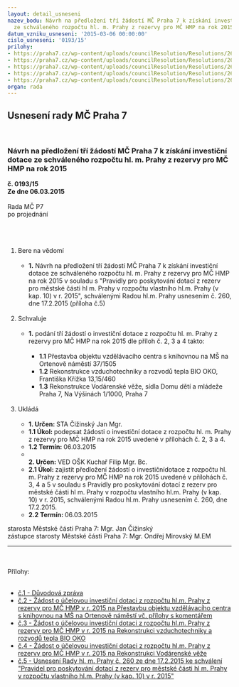 ```yaml
---
layout: detail_usneseni
nazev_bodu: Návrh na předložení tří žádostí MČ Praha 7 k získání investiční dotace
  ze schváleného rozpočtu hl. m. Prahy z rezervy pro MČ HMP na rok 2015
datum_vzniku_usneseni: '2015-03-06 00:00:00'
cislo_usneseni: '0193/15'
prilohy:
- https://praha7.cz/wp-content/uploads/councilResolution/Resolutions/26655/12-15-p%c5%99%c3%adloha_%c4%8d.1_dz.doc
- https://praha7.cz/wp-content/uploads/councilResolution/Resolutions/26655/P%c5%99%c3%adloha_%c4%8d.2_O%c5%a0K_M%c5%a0.xls
- https://praha7.cz/wp-content/uploads/councilResolution/Resolutions/26655/P%c5%99%c3%adloha_%c4%8d.3_OMA_Bio_OKO.xls
- https://praha7.cz/wp-content/uploads/councilResolution/Resolutions/26655/%c5%bd%c3%a1dost_Vod%c3%a1rensk%c3%a1_v%c4%9b%c5%be.xls
- https://praha7.cz/wp-content/uploads/councilResolution/Resolutions/26655/12-15-p%c5%99%c3%adloha_%c4%8d.5_usneseni_rhmp_%c4%8d.260.pdf
organ: rada
---
```

<div id="ucUsn_pList" class="usn">
	<span><h2>Usnesení rady MČ Praha 7 </h2>
<br></span><div class="standBody">
<span><h3>Návrh na předložení tří žádostí MČ Praha 7 k získání investiční dotace ze schváleného rozpočtu hl. m. Prahy z rezervy pro MČ HMP na rok 2015</h3></span><div class="center">
		<strong>č. 0193/15</strong><br>
	</div>
<div class="center">
		<strong>Ze dne 06.03.2015</strong><br><br>
	</div>Rada MČ P7<br>po projednání<br><br><br><ol>
<br><li>Bere na vědomí<br><ul>
<br><li>
<strong>1.</strong> Návrh na předložení tří žádostí MČ Praha 7 k získání investiční dotace ze schváleného rozpočtu hl. m. Prahy z rezervy pro MČ HMP na rok 2015 v souladu s "Pravidly pro poskytování dotací z rezerv pro městské části hl m. Prahy v rozpočtu vlastního hl.m. Prahy (v kap. 10) v r. 2015", schválenými Radou hl.m. Prahy usnesením č. 260, dne 17.2.2015 (příloha č.5) </li>
</ul>
<br>
</li>
<li>Schvaluje<br><ul>
<br><li>
<strong>1.</strong> podání tří žádostí o investiční dotace z rozpočtu hl. m. Prahy z rezervy pro MČ HMP na rok 2015 dle příloh č. 2, 3 a 4 takto: <br><ul>
<br><li>
<strong>1.1</strong> Přestavba objektu vzdělávacího centra s knihovnou na MŠ na Ortenově náměstí 37/1505<br>
</li>
<li>
<strong>1.2</strong> Rekonstrukce vzduchotechniky a rozvodů tepla BIO OKO, Františka Křížka 13,15/460<br>
</li>
<li>
<strong>1.3</strong> Rekonstrukce Vodárenské věže, sídla Domu dětí a mládeže Praha 7, Na Výšinách 1/1000, Praha 7</li>
</ul>
</li>
</ul>
<br>
</li>
<li>Ukládá<br><ul>
<br><li>
<strong>1. Určen: </strong>STA Čižinský Jan Mgr.<br>
</li>
<li>
<strong>1.1 Úkol: </strong>podepsat žádosti o investiční dotace z rozpočtu hl. m. Prahy z rezervy pro MČ HMP na rok 2015 uvedené v přílohách č. 2, 3 a 4.<br>
</li>
<li>
<strong>1.2 Termín: </strong>06.03.2015<br>
</li>
<li>
<strong><br>2. Určen: </strong>VED OŠK Kuchař Filip Mgr. Bc.<br>
</li>
<li>
<strong>2.1 Úkol: </strong>zajistit předložení žádostí o investičnídotace z rozpočtu hl. m. Prahy z rezervy pro MČ HMP na rok 2015 uvedené v přílohách č. 3, 4 a 5 v souladu s Pravidly pro poskytování dotací z rezerv pro městské části hl m. Prahy v rozpočtu vlastního hl.m. Prahy (v kap. 10) v r. 2015, schválenými Radou hl.m. Prahy usnesením č. 260, dne 17.2.2015. <br>
</li>
<li>
<strong>2.2 Termín: </strong>06.03.2015</li>
</ul>
</li>
</ol>starosta Městské části Praha 7: Mgr. Jan Čižinský<br>zástupce starosty Městské části Praha 7: Mgr. Ondřej Mirovský M.EM <br><hr>
<br><br>Přílohy: <br><ul>
<br><li>
<a href="/zdroj.aspx?typ=4&amp;id=60992&amp;sh=1555532853" target="_blank" title="Odkaz na soubor - 27 kB - nové okno">č.1 - Důvodová zpráva</a> <br>
</li>
<li>
<a href="/zdroj.aspx?typ=4&amp;Id=60997&amp;sh=1555290325" target="_blank" title="Odkaz na soubor - 63,5 kB - nové okno">č.2 - Žádost o účelovou investiční dotaci z rozpočtu hl.m. Prahy z rezervy pro MČ HMP v r. 2015 na Přestavbu objektu vzdělávacího centra s knihovnou na MŠ na Ortenově náměstí vč. přílohy s komentářem</a><br>
</li>
<li>
<a href="/zdroj.aspx?typ=4&amp;Id=60998&amp;sh=1554700277" target="_blank" title="Odkaz na soubor - 32 kB - nové okno">č.3 - Žádost o účelovou investiční dotaci z rozpočtu hl.m. Prahy z rezervy pro MČ HMP v r. 2015 na Rekonstrukci vzduchotechniky a rozvodů tepla BIO OKO</a><br>
</li>
<li>
<a href="/zdroj.aspx?typ=4&amp;Id=60999&amp;sh=1554526997" target="_blank" title="Odkaz na soubor - 41,5 kB - nové okno">č.4 - Žádost o účelovou investiční dotaci z rozpočtu hl.m. Prahy z rezervy pro MČ HMP v r. 2015 na Rekonstrukci Vodárenské věže</a><br>
</li>
<li>
<a href="/zdroj.aspx?typ=4&amp;id=60996&amp;sh=1555332277" target="_blank" title="Odkaz na soubor - 570,8 kB - nové okno">č.5 - Usnesení Rady hl. m. Prahy č. 260 ze dne 17.2.2015 ke schválení "Pravidel pro poskytování dotací z rezerv pro městské části hl m. Prahy v rozpočtu vlastního hl.m. Prahy (v kap. 10) v r. 2015"</a> </li>
</ul>
</div>
</div>
